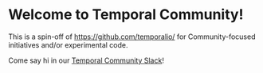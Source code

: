 # Welcome to Temporal Community!
This is a spin-off of https://github.com/temporalio/ for Community-focused initiatives and/or experimental code.

Come say hi in our [Temporal Community Slack](https://t.mp/slack)!
